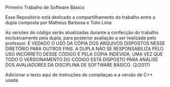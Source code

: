 Primeiro Trabalho de Software Básico

Esse Repositório está dedicado a compartilhamento do trabalho entre a dupla composta por Matheus Barbosa e Túlio Lima

As versões do código serão atualizadas durante a confecção do trabalho exclusivamente pela dupla, para posterior avaliação a ser realizada pelo professor. É VEDADO O USO DA CÓPIA DOS ARQUIVOS DISPOSTOS NESSE DIRETÓRIO PARA OUTROS FINS. A DUPLA NÃO SE RESPONSABILIZA PELO USO INCORRETO DESSE CÓDIGO E PELA CÓPIA INDEVIDA, UMA VEZ QUE TODO O VERSIONAMENTO DO CÓDIGO ESTÁ DISPOSTO PARA ANÁLISE DOS AVALIADORES DA DISCIPLINA DE SOFTWARE BÁSICO. (2/2017)

Adicionar o texto aqui de instruções de compilaçao e a versão de C++ usada
